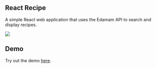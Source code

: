 ## React Recipe 

A simple React web application that uses the Edamam API to search and display recipes. 


<img src="https://github.com/bishnoiram/recipe-finder/blob/master/public/Capture.PNG">


## Demo 

Try out the demo [here](https://bishnoiram.github.io/recipe-finder/).
